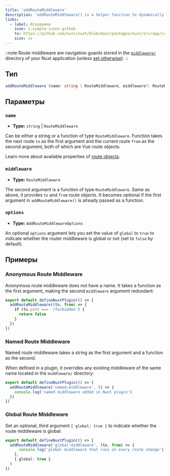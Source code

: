 ```yaml
---
title: 'addRouteMiddleware'
description: 'addRouteMiddleware() is a helper function to dynamically add middleware in your application.'
links:
  - label: Исходники
    icon: i-simple-icons-github
    to: https://github.com/nuxt/nuxt/blob/main/packages/nuxt/src/app/composables/router.ts
    size: xs
---
```


::note
Route middleware are navigation guards stored in the [`middleware/`](/docs/guide/directory-structure/middleware) directory of your Nuxt application (unless [set otherwise](/docs/api/nuxt-config#middleware)).
::

## Тип

```ts
addRouteMiddleware (name: string | RouteMiddleware, middleware?: RouteMiddleware, options: AddRouteMiddlewareOptions = {})
```

## Параметры

### `name`

- **Type:** `string` | `RouteMiddleware`

Can be either a string or a function of type `RouteMiddleware`. Function takes the next route `to` as the first argument and the current route `from` as the second argument, both of which are Vue route objects.

Learn more about available properties of [route objects](/docs/api/composables/use-route).

### `middleware`

- **Type:** `RouteMiddleware`

The second argument is a function of type `RouteMiddleware`. Same as above, it provides `to` and `from` route objects. It becomes optional if the first argument in `addRouteMiddleware()` is already passed as a function.

### `options`

- **Type:** `AddRouteMiddlewareOptions`

An optional `options` argument lets you set the value of `global` to `true` to indicate whether the router middleware is global or not (set to `false` by default).

## Примеры

### Anonymous Route Middleware

Anonymous route middleware does not have a name. It takes a function as the first argument, making the second `middleware` argument redundant:

```ts [plugins/my-plugin.ts]
export default defineNuxtPlugin(() => {
  addRouteMiddleware((to, from) => {
    if (to.path === '/forbidden') {
      return false
    }
  })
})
```

### Named Route Middleware

Named route middleware takes a string as the first argument and a function as the second.

When defined in a plugin, it overrides any existing middleware of the same name located in the `middleware/` directory:

```ts [plugins/my-plugin.ts]
export default defineNuxtPlugin(() => {
  addRouteMiddleware('named-middleware', () => {
    console.log('named middleware added in Nuxt plugin')
  })
})
```

### Global Route Middleware

Set an optional, third argument `{ global: true }` to indicate whether the route middleware is global:

```ts [plugins/my-plugin.ts]
export default defineNuxtPlugin(() => {
  addRouteMiddleware('global-middleware', (to, from) => {
      console.log('global middleware that runs on every route change')
    },
    { global: true }
  )
})
```
